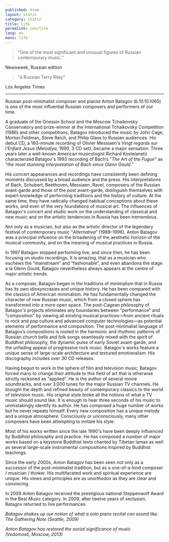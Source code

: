 ```yaml
---
published: true
layout: static
category: static
title: Life
permalink: /en/life
lang: en
menu: life
---
```


> “One of the most significant and unusual figures of Russian contemporary music.”

Newsweek, Russian edition

> "a Russian Terry Riley"

Los Angeles Times

-------------------------------------------------------------------------------------
Russian post-minimalist composer and pianist Anton Batagov (b.10.10.1065) is one of the most influential Russian composers and performers of our time.

A graduate of the Gnessin School and the Moscow Tchaikovsky Conservatory and prize-winner at the International Tchaikovsky Competition (1986) and other competitions, Batagov introduced the music by John Cage, Morton Feldman, Steve Reich, and Philip Glass to Russian audiences. His debut CD, a 160-minute recording of Olivier Messiaen's _Vingt regards sur l'Enfant Jesus_ (_Melodiya_, 1990, 3 CD set), became a major sensation. Three years later a well-known American musicologist Richard Kostelanetz characterized Batagov's 1993 recording of Bach’s "_The Art of the Fugue_" as "_the most stunning interpretation of Bach since Glenn Gould._"

His concert appearances and recordings have consistently been defining moments discussed by a broad audience and the press. His interpretations of Bach, Schubert, Beethoven, Messiaen, Ravel, composers of the Russian avant-garde and those of the post avant-garde, distinguish themselves with expert knowledge of performing traditions and the history of culture. At the same time, they have radically changed habitual conceptions about these works, and even of the very foundations of musical art. The influences of Batagov's concert and studio work on the understanding of classical and new music and on the artistic tendencies in Russia has been tremendous.

Not only as a musician, but also as the artistic director of the legendary festival of contemporary music “_Alternativa_” (1989–1996), Anton Batagov was a principal influence on the broadening of the aesthetic horizon of the musical community, and on the meaning of musical practices in Russia.

In 1997 Batagov stopped performing live, and since then, he has been focusing on studio recordings. It is amazing, that as a musician who eschews the “mainstream” and “fashionable”, and even abandons the stage a la Glenn Gould, Batagov nevertheless always appears at the centre of major artistic trends.

As a composer, Batagov began in the traditions of minimalism that in Russia has its own idiosyncrasies and unique history. He has been compared with the classics of American minimalism. He has fundamentally changed the character of new Russian music, which from a closed sphere has transformed into a more open space. The post-Cagean philosophy of Batagov's projects eliminates any boundaries between "performance" and "composition" by viewing all existing musical practices—from ancient rituals to rock and pop culture and advanced computer technologies—as potential elements of performance and composition. The post-minimalist language of Batagov’s compositions is rooted in the harmonic and rhythmic patterns of Russian church bells and folk songs seamlessly mixed with the spirit of Buddhist philosophy, the dynamic pulse of early Soviet avant-garde, and the unfading appeal of progressive rock music. Batagov's works feature a unique sense of large-scale architecture and textured emotionalism. His discography includes over 30 CD releases.

Having begun to work in the sphere of film and television music, Batagov forced many to change their attitude to this field of art that is otherwise strictly reckoned as “applied”. He is the author of several movie soundtracks, and over 3.000 tunes for the major Russian TV channels. He brought the depth and refined beauty of contemporary classics to the world of television music. His original style broke all the notions of what a TV music should sound like. It is enough to hear three seconds of his music to unmistakingly identify its author. He has composed a huge number of works but he never repeats himself. Every new composition has a unique melody and a unique atmosphere. Consciously or unconsciously, many other composers have been attempting to imitate his style.

Most of his works written since the late 1990's have been deeply influenced by Buddhist philosophy and practice. He has composed a number of major works based on a keystone Buddhist texts chanted by Tibetan lamas as well as several large-scale instrumental compositions inspired by Buddhist teachings.

Since the early 2000s, Anton Batagov has been seen not only as a successor of the post-minimalist tradition, but as a one-of-a-kind composer / musician / thinker. His multifaceted work and spiritual experience are unique. His views and principles are as unorthodox as they are clear and convincing.

In 2009 Anton Batagov received the prestigious national Steppenwolf Award in the Best Music category. In 2009, after twelve years of seclusion, Batagov returned to live performances.

_Batagov shakes up our notion of what a solo piano recital can sound like.  
The Gathering Note (Seattle, 2009)_

_Anton Batagov has restored the social significance of music  
(Vedomosti, Moscow, 2013)_